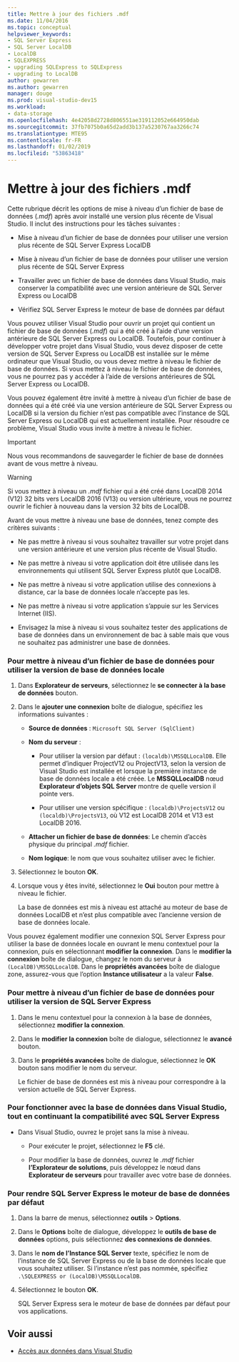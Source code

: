 ```yaml
---
title: Mettre à jour des fichiers .mdf
ms.date: 11/04/2016
ms.topic: conceptual
helpviewer_keywords:
- SQL Server Express
- SQL Server LocalDB
- LocalDB
- SQLEXPRESS
- upgrading SQLExpress to SQLExpress
- upgrading to LocalDB
author: gewarren
ms.author: gewarren
manager: douge
ms.prod: visual-studio-dev15
ms.workload:
- data-storage
ms.openlocfilehash: 4e42058d2728d806551ae319112052e664950dab
ms.sourcegitcommit: 37fb7075b0a65d2add3b137a5230767aa3266c74
ms.translationtype: MTE95
ms.contentlocale: fr-FR
ms.lasthandoff: 01/02/2019
ms.locfileid: "53863418"
---
```

# <a name="upgrade-mdf-files"></a>Mettre à jour des fichiers .mdf

Cette rubrique décrit les options de mise à niveau d’un fichier de base de données (*.mdf*) après avoir installé une version plus récente de Visual Studio. Il inclut des instructions pour les tâches suivantes :

- Mise à niveau d’un fichier de base de données pour utiliser une version plus récente de SQL Server Express LocalDB

- Mise à niveau d’un fichier de base de données pour utiliser une version plus récente de SQL Server Express

- Travailler avec un fichier de base de données dans Visual Studio, mais conserver la compatibilité avec une version antérieure de SQL Server Express ou LocalDB

- Vérifiez SQL Server Express le moteur de base de données par défaut

Vous pouvez utiliser Visual Studio pour ouvrir un projet qui contient un fichier de base de données (*.mdf*) qui a été créé à l’aide d’une version antérieure de SQL Server Express ou LocalDB. Toutefois, pour continuer à développer votre projet dans Visual Studio, vous devez disposer de cette version de SQL Server Express ou LocalDB est installée sur le même ordinateur que Visual Studio, ou vous devez mettre à niveau le fichier de base de données. Si vous mettez à niveau le fichier de base de données, vous ne pourrez pas y accéder à l’aide de versions antérieures de SQL Server Express ou LocalDB.

Vous pouvez également être invité à mettre à niveau d’un fichier de base de données qui a été créé via une version antérieure de SQL Server Express ou LocalDB si la version du fichier n’est pas compatible avec l’instance de SQL Server Express ou LocalDB qui est actuellement installée. Pour résoudre ce problème, Visual Studio vous invite à mettre à niveau le fichier.

> [!IMPORTANT]
> Nous vous recommandons de sauvegarder le fichier de base de données avant de vous mettre à niveau.

> [!WARNING]
> Si vous mettez à niveau un *.mdf* fichier qui a été créé dans LocalDB 2014 (V12) 32 bits vers LocalDB 2016 (V13) ou version ultérieure, vous ne pourrez ouvrir le fichier à nouveau dans la version 32 bits de LocalDB.

Avant de vous mettre à niveau une base de données, tenez compte des critères suivants :

-   Ne pas mettre à niveau si vous souhaitez travailler sur votre projet dans une version antérieure et une version plus récente de Visual Studio.

-   Ne pas mettre à niveau si votre application doit être utilisée dans les environnements qui utilisent SQL Server Express plutôt que LocalDB.

-   Ne pas mettre à niveau si votre application utilise des connexions à distance, car la base de données locale n’accepte pas les.

-   Ne pas mettre à niveau si votre application s’appuie sur les Services Internet (IIS).

-   Envisagez la mise à niveau si vous souhaitez tester des applications de base de données dans un environnement de bac à sable mais que vous ne souhaitez pas administrer une base de données.

### <a name="to-upgrade-a-database-file-to-use-the-localdb-version"></a>Pour mettre à niveau d’un fichier de base de données pour utiliser la version de base de données locale

1.  Dans **Explorateur de serveurs**, sélectionnez le **se connecter à la base de données** bouton.

2.  Dans le **ajouter une connexion** boîte de dialogue, spécifiez les informations suivantes :

    -   **Source de données** : `Microsoft SQL Server (SqlClient)`

    -   **Nom du serveur** :

        -   Pour utiliser la version par défaut : `(localdb)\MSSQLLocalDB`.  Elle permet d’indiquer ProjectV12 ou ProjectV13, selon la version de Visual Studio est installée et lorsque la première instance de base de données locale a été créée. Le **MSSQLLocalDB** nœud **Explorateur d’objets SQL Server** montre de quelle version il pointe vers.

        -   Pour utiliser une version spécifique : `(localdb)\ProjectsV12` ou `(localdb)\ProjectsV13`, où V12 est LocalDB 2014 et V13 est LocalDB 2016.

    -   **Attacher un fichier de base de données**: Le chemin d’accès physique du principal *.mdf* fichier.

    -   **Nom logique**: le nom que vous souhaitez utiliser avec le fichier.

3.  Sélectionnez le bouton **OK**.

4.  Lorsque vous y êtes invité, sélectionnez le **Oui** bouton pour mettre à niveau le fichier.

    La base de données est mis à niveau est attaché au moteur de base de données LocalDB et n’est plus compatible avec l’ancienne version de base de données locale.

Vous pouvez également modifier une connexion SQL Server Express pour utiliser la base de données locale en ouvrant le menu contextuel pour la connexion, puis en sélectionnant **modifier la connexion**. Dans le **modifier la connexion** boîte de dialogue, changez le nom du serveur à `(LocalDB)\MSSQLLocalDB`. Dans le **propriétés avancées** boîte de dialogue zone, assurez-vous que l’option **Instance utilisateur** a la valeur **False**.

### <a name="to-upgrade-a-database-file-to-use-the-sql-server-express-version"></a>Pour mettre à niveau d’un fichier de base de données pour utiliser la version de SQL Server Express

1.  Dans le menu contextuel pour la connexion à la base de données, sélectionnez **modifier la connexion**.

2.  Dans le **modifier la connexion** boîte de dialogue, sélectionnez le **avancé** bouton.

3.  Dans le **propriétés avancées** boîte de dialogue, sélectionnez le **OK** bouton sans modifier le nom du serveur.

    Le fichier de base de données est mis à niveau pour correspondre à la version actuelle de SQL Server Express.

### <a name="to-work-with-the-database-in-visual-studio-but-retain-compatibility-with-sql-server-express"></a>Pour fonctionner avec la base de données dans Visual Studio, tout en continuant la compatibilité avec SQL Server Express

-   Dans Visual Studio, ouvrez le projet sans la mise à niveau.

    -   Pour exécuter le projet, sélectionnez le **F5** clé.

    -   Pour modifier la base de données, ouvrez le *.mdf* fichier **l’Explorateur de solutions**, puis développez le nœud dans **Explorateur de serveurs** pour travailler avec votre base de données.

### <a name="to-make-sql-server-express-the-default-database-engine"></a>Pour rendre SQL Server Express le moteur de base de données par défaut

1.  Dans la barre de menus, sélectionnez **outils** > **Options**.

2.  Dans le **Options** boîte de dialogue, développez le **outils de base de données** options, puis sélectionnez **des connexions de données**.

3.  Dans le **nom de l’Instance SQL Server** texte, spécifiez le nom de l’instance de SQL Server Express ou de la base de données locale que vous souhaitez utiliser. Si l’instance n’est pas nommée, spécifiez `.\SQLEXPRESS or (LocalDB)\MSSQLLocalDB`.

4.  Sélectionnez le bouton **OK**.

    SQL Server Express sera le moteur de base de données par défaut pour vos applications.

## <a name="see-also"></a>Voir aussi

- [Accès aux données dans Visual Studio](accessing-data-in-visual-studio.md)
